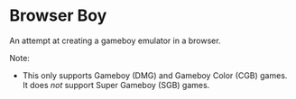 # Browser Boy

An attempt at creating a gameboy emulator in a browser.

Note:

- This only supports Gameboy (DMG) and Gameboy Color (CGB) games. It does *not* support Super Gameboy (SGB) games. 
